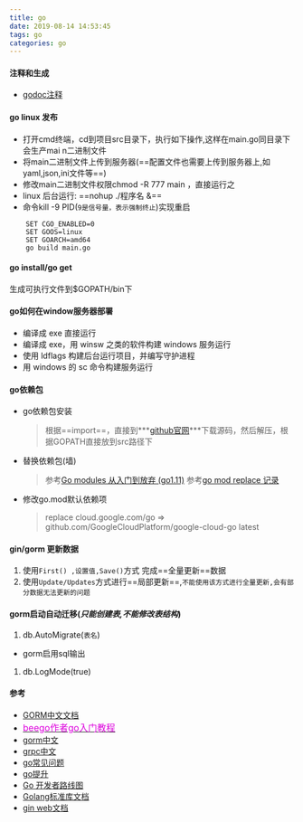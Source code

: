 ```yaml
---
title: go
date: 2019-08-14 14:53:45
tags: go
categories: go
---
```

#### 注释和生成
- [godoc注释](https://blog.cyeam.com/golang/2018/09/03/godoc)
#### go linux 发布
-  打开cmd终端，cd到项目src目录下，执行如下操作,这样在main.go同目录下会生产mai     n二进制文件
-  将main二进制文件上传到服务器(==配置文件也需要上传到服务器上,如yaml,json,ini文件等==)
-  修改main二进制文件权限chmod -R 777 main ，直接运行之
- linux 后台运行: ==nohup ./程序名 &==
- 命令kill -9 PID(`9是信号量，表示强制终止`)实现重启
``` 
    SET CGO_ENABLED=0
    SET GOOS=linux
    SET GOARCH=amd64
    go build main.go
```
<!--more-->
#### go install/go get
生成可执行文件到$GOPATH/bin下
#### go如何在window服务器部署
- 编译成 exe 直接运行
- 编译成 exe，用 winsw 之类的软件构建 windows 服务运行
- 使用 ldflags 构建后台运行项目，并编写守护进程
- 用 windows 的 sc 命令构建服务运行

#### go依赖包
- go依赖包安装
    > 根据==import==，直接到***[github官网](https://github.com)***下载源码，然后解压，根据GOPATH直接放到src路径下

- 替换依赖包(墙)
    > 参考[Go modules 从入门到放弃 (go1.11)](https://www.jianshu.com/p/e8159888bb47)
    > 参考[go mod replace 记录](https://www.cnblogs.com/a-flydog/p/10815207.html)

- 修改go.mod默认依赖项
    > replace cloud.google.com/go => github.com/GoogleCloudPlatform/google-cloud-go latest

#### gin/gorm 更新数据
1.  使用`First() ,设置值,Save()`方式 完成==全量更新==数据
2.  使用`Update/Updates`方式进行==局部更新==,`不能使用该方式进行全量更新,会有部分数据无法更新的问题`
#### gorm启动自动迁移(***只能创建表,不能修改表结构***)
1. db.AutoMigrate(`表名`)
- gorm启用sql输出
1. db.LogMode(true)
#### 参考
- [GORM中文文档](https://learnku.com/docs/gorm/2018/migration/3799)
- [<font color=#dd00dd size=3>beego作者go入门教程</font>](https://github.com/astaxie/build-web-application-with-golang/blob/master/zh/01.0.md)
- [gorm中文](http://gorm.book.jasperxu.com/crud.html#c)
- [grpc中文](https://doc.rpcx.site/part1/quickstart.html)
- [go常见问题](https://colobu.com/2015/09/07/gotchas-and-common-mistakes-in-go-golang/)
- [go提升](https://colobu.com/categories/Go/dotnetcore)
- [Go 开发者路线图](https://github.com/Quorafind/golang-developer-roadmap-cn)
- [Golang标准库文档](https://studygolang.com/pkgdoc)
- [gin web文档](https://github.com/gin-gonic/gin)
